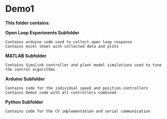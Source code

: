 # Demo1

**This folder contains:**

**Open Loop Experiments Subfolder**

    Contains arduino code used to collect open loop response
    Contains excel sheet with collected data and plots
    
**MATLAB Subfolder**

    Contains Simulink controller and plant model simulations used to tune the control algorithms
    
**Arduino Subfolder**

    Contains code for the individual speed and position controllers
    Contains Demo1 code with all controllers combined
    
**Python Subfolder**

    Contains code for the CV implementation and serial communication
